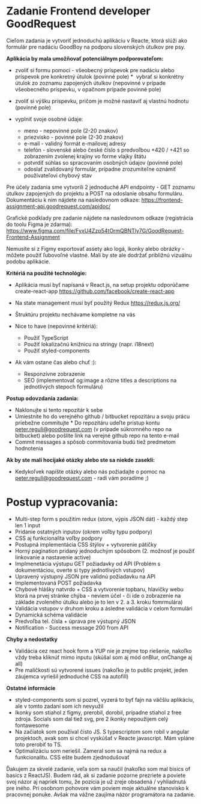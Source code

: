 # Zadanie Frontend developer GoodRequest

Cieľom zadania je vytvoriť jednoduchú aplikáciu v Reacte, ktorá slúži ako formulár pre nadáciu GoodBoy na podporu slovenských útulkov pre psy. 

**Aplikácia by mala umožňovať potenciálnym podporovateľom:**

*  zvoliť si formu pomoci - všeobecný príspevok pre nadáciu alebo príspevok pre konkretný útulok (povinné pole)
*  vybrať si konkrétny útulok zo zoznamu zapojených útulkov (nepovinné v prípade všeobecného príspevku, v opačnom prípade povinné pole)
*  zvoliť si výšku príspevku, pričom je možné nastaviť aj vlastnú hodnotu (povinné pole)
*  vyplniť svoje osobné údaje:

    *  meno - nepovinné pole (2-20 znakov)
    *  priezvisko - povinné pole (2-30 znakov)
    *  e-mail - validný formát e-mailovej adresy
    *  telefón - slovenské alebo české číslo s predvoľbou +420 / +421 so zobrazením zvolenej krajiny vo forme vlajky štátu
    *  potvrdiť súhlas so spracovaním osobných údajov (povinné pole)
    *  odoslať zvalidovaný formulár, prípadne zrozumiteľne oznámiť používateľovi chybový stav

Pre účely zadania sme vytvorili 2 jednoduché API endpointy - GET zoznamu útulkov zapojených do projektu a POST na odoslanie obsahu formuláru. Dokumentáciu k nim nájdete na nasledovnom odkaze: https://frontend-assignment-api.goodrequest.com/apidoc/

Grafické podklady pre zadanie nájdete na nasledovnom odkaze (registrácia do toolu Figma je zdarma):
https://www.figma.com/file/FyxU4Zzp54tOrmQBNTly7G/GoodRequest-Frontend-Assignment

Nemusíte si z Figmy exportovať assety ako logá, ikonky alebo obrázky - môžete použiť ľubovoľné vlastné. Mali by ste ale dodržať približnú vizuálnu podobu aplikácie.

**Kritériá na použité technológie:**

*  Aplikácia musí byť napísaná v React.js, na setup projektu odporúčame create-react-app https://github.com/facebook/create-react-app
*  Na state management musí byť použitý Redux https://redux.js.org/ 
*  Štruktúru projektu nechávame kompletne na vás
*  Nice to have (nepovinné kritériá):

    *  Použiť TypeScript
    *  Použiť lokalizačnú knižnicu na stringy (napr. i18next)
    *  Použiť styled-components
    
*  Ak vám ostane čas alebo chuť :):

    *  Responzívne zobrazenie
    *  SEO (implementovať og:image a rôzne titles a descriptions na jednotlivých stepoch formuláru)
    
**Postup odovzdania zadania:**

* Naklonujte si tento repozitár k sebe
* Umiestnite ho do verejného github / bitbucket repozitáru a svoju prácu priebežne commitujte
* Do repozitáru udeľte prístup kontu peter.reguli@goodrequest.com (v prípade súkromného repo na bitbucket) alebo pošlite link na verejné github repo na tento e-mail
* Commit messages a spôsob commitovania budú tiež predmetom hodnotenia

**Ak by ste mali hocijaké otázky alebo ste sa niekde zasekli:**

* Kedykoľvek napíšte otázky alebo nás požiadajte o pomoc na peter.reguli@goodrequest.com - radi vám poradíme ;)

# Postup vypracovania:
*  Multi-step form s použitím redux (store, výpis JSON dát) - každý step len 1 input
*  Pridanie ostatných inputov (okrem voľby typu podpory)
*  CSS aj funkcionalita voľby podpory
*  Postupná implementácia CSS štýlov + vytvorenie pätičky 
*  Horný pagination pridaný jednoduchým spôsobom (2. možnosť je použiť linkovanie a nastavenie active)
*  Implmenetácia výstupu GET požiadavky od API (Problém s dokumentáciou, overte si typy jednotlivých vstupov)
*  Upravený výstupný JSON pre validnú požiadavku na API
*  Implementovaná POST požiadavka
*  Chybové hlášky natvrdo + CSS a vytvorenie topbaru, hlavičky webu ktorá na prvej stránke chýba - neviem účel - či ide o zobrazenie na základe zvoleného útulku alebo je to len v 2. a 3. kroku fomrmulára)
*  Validácia vstupov v druhom kroku a ásledne validácia v celom formulári
*  Dynamická schéma validácie 
*  Predvoľba tel. čísla + úprava pre výstupný JSON
*  Notification - Success message 200 from API

**Chyby a nedostatky**
*  Validácia cez react hook form a YUP nie je zrejme top riešenie, nakoľko vždy treba kliknúť mimo inputu (skúšal som aj mód onBlur, onChange aj all)
*  Pre maličkosti sú vytvorené issues (nakoľko je to public projekt, jeden záujemca vyriešil jednoduché CSS na autofill)

**Ostatné informácie**
*  styled-components som si pozrel, vyzerá to byť fajn na väčšiu aplikáciu, ale v tomto zadaní som ich nevyužil
*  Ikonky som stiahol z figmy, prerobil, dorobil, prípadne stiahol z free zdroja. Socials som dal tiež svg, pre 2 ikonky nepoužijem celý fontawesome
*  Na začiatok som používal čisto JS. S typescriptom som robil v angular projektoch, avak som si chcel vyskúšať v Reacte javascript. Mám vpláne toto prerobiť to TS.
*  Optimalizáciu som neriešil. Zameral som sa najmä na redux a funkcionalitu. CSS ešte budem  zjednodušovať

Ďakujem za skvelé zadanie, veľa som sa naučil (nakoľko som mal bisics of basics z ReactJS). Budem rád, ak si zadanie pozorne prezriete a poviete svoj názor aj napriek tomu, že pozícia je už zreje obsadená / vyhliadnutá pre iného. Pri osobnom pohovore vám poviem moje aktuálne stanovisko k pracovnej ponuke. Avšak ma vážne zaujíma názor programátora na zadanie.
